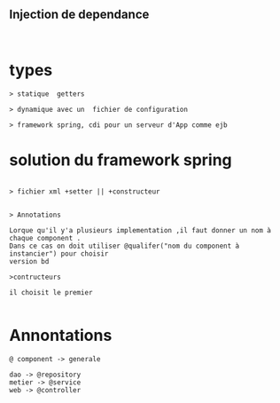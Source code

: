 ## Injection de dependance


```


```

# types


```
> statique  getters

> dynamique avec un  fichier de configuration

> framework spring, cdi pour un serveur d'App comme ejb

```

# solution du framework spring


```

> fichier xml +setter || +constructeur


> Annotations

Lorque qu'il y'a plusieurs implementation ,il faut donner un nom à chaque component .
Dans ce cas on doit utiliser @qualifer("nom du component à instancier") pour choisir 
version bd

>contructeurs

il choisit le premier


```

# Annontations

```
@ component -> generale

dao -> @repository
metier -> @service
web -> @controller

```

